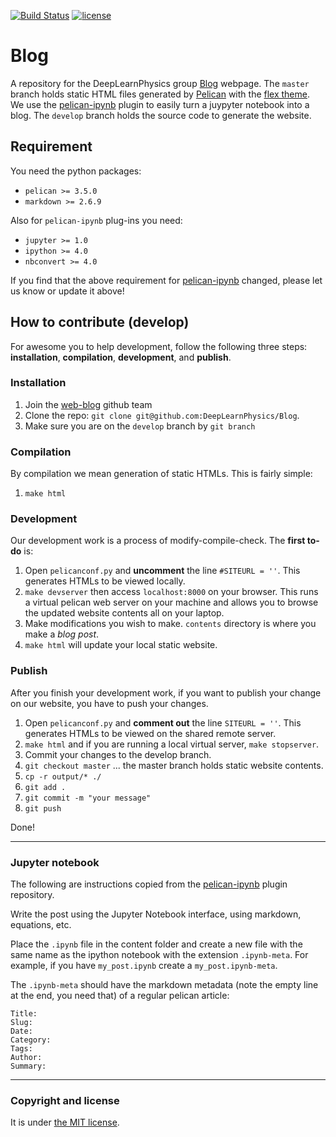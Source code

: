 [![Build Status](https://travis-ci.org/DeepLearnPhysics/Blog.svg?branch=develop)](https://travis-ci.org/DeepLearnPhysics/Blog)
[![license](https://img.shields.io/github/license/mashape/apistatus.svg)](https://raw.githubusercontent.com/DeepLearnPhysics/Blog/master/LICENSE)

# Blog
A repository for the DeepLearnPhysics group [Blog](https://deeplearnphysics.org/Blog) webpage.
The `master` branch holds static HTML files generated by [Pelican](http://docs.getpelican.com/en/stable/) with the [flex theme](https://github.com/alexandrevicenzi/Flex). We use the [pelican-ipynb](https://github.com/danielfrg/pelican-ipynb) plugin to easily turn a juypyter notebook into a blog.
The `develop` branch holds the source code to generate the website.

## Requirement
You need the python packages:
* `pelican >= 3.5.0`
* `markdown >= 2.6.9`

Also for `pelican-ipynb` plug-ins you need:
* `jupyter >= 1.0`
* `ipython >= 4.0`
* `nbconvert >= 4.0`

If you find that the above requirement for [pelican-ipynb](https://github.com/danielfrg/pelican-ipynb#Requirements) changed, please let us know or update it above!

## How to contribute (develop)
For awesome you to help development, follow the following three steps: **installation**, **compilation**, **development**, and **publish**.

### Installation
1. Join the [web-blog](https://github.com/orgs/DeepLearnPhysics/teams/web-blog) github team
2. Clone the repo: `git clone git@github.com:DeepLearnPhysics/Blog`.
3. Make sure you are on the `develop` branch by `git branch`

### Compilation
By compilation we mean generation of static HTMLs. This is fairly simple:
1.  `make html`

### Development
Our development work is a process of modify-compile-check. The **first to-do** is:
1. Open `pelicanconf.py` and **uncomment** the line `#SITEURL = ''`. This generates HTMLs to be viewed locally.
2. `make devserver` then access `localhost:8000` on your browser. This runs a virtual pelican web server on your machine and allows you to browse the updated website contents all on your laptop.
3. Make modifications you wish to make. `contents` directory is where you make a _blog post_.
4. `make html` will update your local static website.

### Publish
After you finish your development work, if you want to publish your change on our website, you have to push your changes.
1. Open `pelicanconf.py` and **comment out** the line `SITEURL = ''`. This generates HTMLs to be viewed on the shared remote server.
2. `make html` and if you are running a local virtual server, `make stopserver`.
3. Commit your changes to the develop branch.
4. `git checkout master` ... the master branch holds static website contents.
5. `cp -r output/* ./`
6. `git add .`
7. `git commit -m "your message"`
8. `git push`

Done!

---

### Jupyter notebook
The following are instructions copied from the [pelican-ipynb](https://github.com/danielfrg/pelican-ipynb) plugin repository.

Write the post using the Jupyter Notebook interface, using markdown, equations, etc.

Place the `.ipynb` file in the content folder and create a new file with the
same name as the ipython notebook with the extension `.ipynb-meta`.
For example, if you have `my_post.ipynb` create a `my_post.ipynb-meta`.

The `.ipynb-meta` should have the markdown metadata (note the empty line at the end, you need that)
of a regular pelican article:

```
Title:
Slug:
Date:
Category:
Tags:
Author:
Summary:

```

---

### Copyright and license

It is under [the MIT license](/LICENSE).
